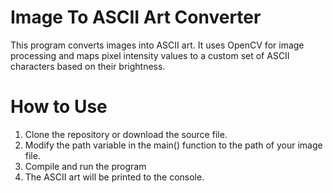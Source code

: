 # Image To ASCII Art Converter
This program converts images into ASCII art. It uses OpenCV for image processing and maps pixel intensity values to a custom set of ASCII characters based on their brightness.

# How to Use
1. Clone the repository or download the source file.
2. Modify the path variable in the main() function to the path of your image file.
3. Compile and run the program
4. The ASCII art will be printed to the console.
